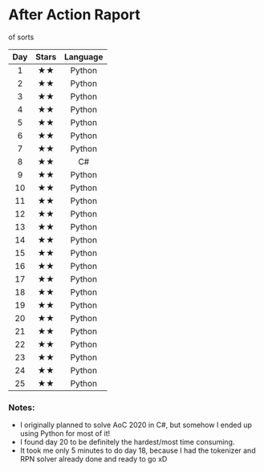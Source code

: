 # After Action Raport
of sorts

Day | Stars | Language
:-: | :-: | :-:
 1 | ★★ | Python
 2 | ★★ | Python
 3 | ★★ | Python
 4 | ★★ | Python
 5 | ★★ | Python
 6 | ★★ | Python
 7 | ★★ | Python
 8 | ★★ | C#
 9 | ★★ | Python
 10 | ★★ | Python
 11 | ★★ | Python
 12 | ★★ | Python
 13 | ★★ | Python
 14 | ★★ | Python
 15 | ★★ | Python
 16 | ★★ | Python
 17 | ★★ | Python
 18 | ★★ | Python
 19 | ★★ | Python
 20 | ★★ | Python
 21 | ★★ | Python
 22 | ★★ | Python
 23 | ★★ | Python
 24 | ★★ | Python
 25 | ★★ | Python

### Notes:
- I originally planned to solve AoC 2020 in C#, but somehow I ended up using Python for most of it!
- I found day 20 to be definitely the hardest/most time consuming.
- It took me only 5 minutes to do day 18, because I had the tokenizer and RPN solver already done and ready to go xD
